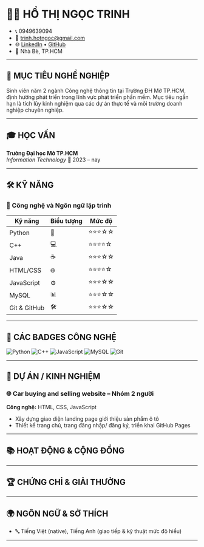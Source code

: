 
# 🧑‍💻 HỒ THỊ NGỌC TRINH

- 📞 0949639094
- 📧 trinh.hotngoc@gmail.com  
- 🌐 [LinkedIn](www.linkedin.com/in/trinhhothingoc) • [GitHub](https://github.com/ngochine)  
- 📍 Nhà Bè, TP.HCM

---

## 🎯 MỤC TIÊU NGHỀ NGHIỆP

Sinh viên năm 2 ngành Công nghệ thông tin tại Trường ĐH Mở TP.HCM, định hướng phát triển trong lĩnh vực phát triển phần mềm.
Mục tiêu ngắn hạn là tích lũy kinh nghiệm qua các dự án thực tế và môi trường doanh nghiệp chuyên nghiệp.

---

## 🎓 HỌC VẤN

**Trường Đại học Mở TP.HCM**  
_Information Technology_
📅 2023 – nay  

---

## 🛠️ KỸ NĂNG

### 🔧 Công nghệ và Ngôn ngữ lập trình

| Kỹ năng                  | Biểu tượng | Mức độ       |
|--------------------------|------------|--------------|
| Python                   | 🐍         | ⭐⭐⭐☆☆        |
| C++                      | 💻         | ⭐⭐⭐⭐☆        |
| Java                     | ☕         | ⭐⭐⭐☆☆        |
| HTML/CSS                 | 🌐         | ⭐⭐⭐⭐☆        |
| JavaScript               | ⚙️         | ⭐⭐⭐☆☆        |
| MySQL                    | 📊         | ⭐⭐⭐☆☆        |
| Git & GitHub             | 🛠         | ⭐⭐⭐☆☆        |


---

## 🧪 CÁC BADGES CÔNG NGHỆ

![Python](https://img.shields.io/badge/Python-3776AB?style=flat&logo=python&logoColor=white)
![C++](https://img.shields.io/badge/C++-00599C?style=flat&logo=c%2B%2B&logoColor=white)
![JavaScript](https://img.shields.io/badge/JavaScript-F7DF1E?style=flat&logo=javascript&logoColor=black)
![MySQL](https://img.shields.io/badge/MySQL-4479A1?style=flat&logo=mysql&logoColor=white)
![Git](https://img.shields.io/badge/Git-F05032?style=flat&logo=git&logoColor=white)

---

## 💼 DỰ ÁN / KINH NGHIỆM

### 🌐 Car buying and selling website – Nhóm 2 người  
**Công nghệ:** HTML, CSS, JavaScript  
- Xây dựng giao diện landing page giới thiệu sản phẩm ô tô  
- Thiết kế trang chủ, trang đăng nhập/ đăng ký, triển khai GitHub Pages  

---

## 📚 HOẠT ĐỘNG & CỘNG ĐỒNG

---

## 🏆 CHỨNG CHỈ & GIẢI THƯỞNG

---

## 🌍 NGÔN NGỮ & SỞ THÍCH

- 🔤 Tiếng Việt (native), Tiếng Anh (giao tiếp & kỹ thuật mức độ hiểu) 

---

